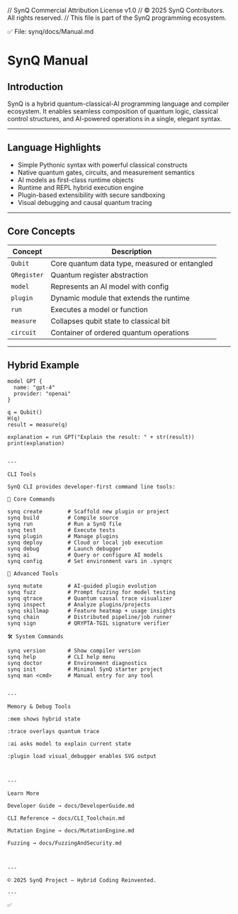 // SynQ Commercial Attribution License v1.0
// © 2025 SynQ Contributors. All rights reserved.
// This file is part of the SynQ programming ecosystem.

✅ File: synq/docs/Manual.md

# SynQ Manual

## Introduction

SynQ is a hybrid quantum-classical-AI programming language and compiler ecosystem. It enables seamless composition of quantum logic, classical control structures, and AI-powered operations in a single, elegant syntax.

---

## Language Highlights

- Simple Pythonic syntax with powerful classical constructs
- Native quantum gates, circuits, and measurement semantics
- AI models as first-class runtime objects
- Runtime and REPL hybrid execution engine
- Plugin-based extensibility with secure sandboxing
- Visual debugging and causal quantum tracing

---

## Core Concepts

| Concept   | Description |
|-----------|-------------|
| `Qubit`   | Core quantum data type, measured or entangled |
| `QRegister` | Quantum register abstraction |
| `model`   | Represents an AI model with config |
| `plugin`  | Dynamic module that extends the runtime |
| `run`     | Executes a model or function |
| `measure` | Collapses qubit state to classical bit |
| `circuit` | Container of ordered quantum operations |

---

## Hybrid Example

```synq
model GPT {
  name: "gpt-4"
  provider: "openai"
}

q = Qubit()
H(q)
result = measure(q)

explanation = run GPT("Explain the result: " + str(result))
print(explanation)


---

CLI Tools

SynQ CLI provides developer-first command line tools:

🧰 Core Commands

synq create        # Scaffold new plugin or project
synq build         # Compile source
synq run           # Run a SynQ file
synq test          # Execute tests
synq plugin        # Manage plugins
synq deploy        # Cloud or local job execution
synq debug         # Launch debugger
synq ai            # Query or configure AI models
synq config        # Set environment vars in .synqrc

🚀 Advanced Tools

synq mutate        # AI-guided plugin evolution
synq fuzz          # Prompt fuzzing for model testing
synq qtrace        # Quantum causal trace visualizer
synq inspect       # Analyze plugins/projects
synq skillmap      # Feature heatmap + usage insights
synq chain         # Distributed pipeline/job runner
synq sign          # QRYPTA-TGIL signature verifier

🛠️ System Commands

synq version       # Show compiler version
synq help          # CLI help menu
synq doctor        # Environment diagnostics
synq init          # Minimal SynQ starter project
synq man <cmd>     # Manual entry for any tool


---

Memory & Debug Tools

:mem shows hybrid state

:trace overlays quantum trace

:ai asks model to explain current state

:plugin load visual_debugger enables SVG output



---

Learn More

Developer Guide → docs/DeveloperGuide.md

CLI Reference → docs/CLI_Toolchain.md

Mutation Engine → docs/MutationEngine.md

Fuzzing → docs/FuzzingAndSecurity.md



---

© 2025 SynQ Project — Hybrid Coding Reinvented.

---

✅

